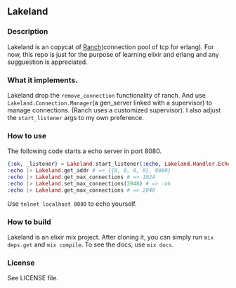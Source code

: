 ## Lakeland

### Description

Lakeland is an copycat of [Ranch](https://github.com/ninenines/ranch)(connection pool of tcp for erlang).
For now, this repo is just for the purpose of learning elixir and erlang and any sugguestion is appreciated.

### What it implements.

Lakeland drop the `remove_connection` functionality of ranch.
And use `Lakeland.Connection.Manager`(a gen_server linked with a supervisor) to manage connections. (Ranch uses a customized supervisor).
I also adjust the `start_listener` args to my own preference.


### How to use

The following code starts a echo server in port 8080.

``` elixir
{:ok, _listener} = Lakeland.start_listener(:echo, Lakeland.Handler.Echo, [], [num_acceptors: 3, port: 8080])
:echo |> Lakeland.get_addr # => {{0, 0, 0, 0}, 8080}
:echo |> Lakeland.get_max_connections # => 1024
:echo |> Lakeland.set_max_connections(2048) # => :ok
:echo |> Lakeland.get_max_connections # => 2048
```

Use `telnet localhost 8080` to echo yourself.


### How to build

Lakeland is an elixir mix project.
After cloning it, you can simply run `mix deps.get` and `mix compile`.
To see the docs, use `mix docs`.

### License

See LICENSE file.

